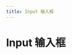 ```yaml
---
title: Input 输入框
---
```


# Input 输入框
<ClientOnly>
<input-demo-1></input-demo-1>
</ClientOnly>
<ClientOnly>
<input-demo-2></input-demo-2>
</ClientOnly>